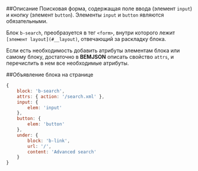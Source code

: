 ##Описание
Поисковая форма, содержащая поле ввода (элемент `input`) и кнопку (элемент `button`). Элементы `input` и `button` являются обязательными.

Блок `b-search`, преобразуется в тег `<form>`, внутри которого лежит `[элемент layout](#__layout)`,
отвечающий за раскладку блока.

Если есть необходимость добавить атрибуты элементам блока или самому блоку, достаточно в **BEMJSON** описать свойство `attrs`, и перечислить в нем все необходимые атрибуты.

##Объявление блока на странице

```js
{
    block: 'b-search',
    attrs: { action: '/search.xml' },
    input: {
        elem: 'input'
    },
    button: {
        elem: 'button'
    },
    under: {
        block: 'b-link',
        url: '/',
        content: 'Advanced search'
    }
}
```
